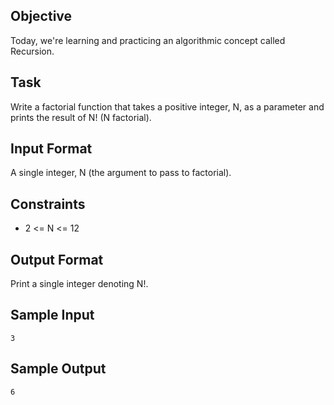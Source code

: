 ## Objective 
Today, we're learning and practicing an algorithmic concept called Recursion. 

## Task 
Write a factorial function that takes a positive integer, N, as a parameter and prints the result of N! (N factorial).

## Input Format
A single integer, N (the argument to pass to factorial).

## Constraints
* 2 <= N <= 12

## Output Format
Print a single integer denoting N!.

## Sample Input

```
3
```
## Sample Output

```
6
```

